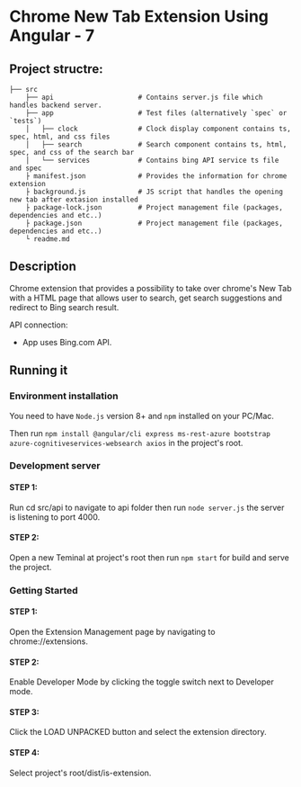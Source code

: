 # Chrome New Tab Extension Using Angular - 7
    

## Project structre:
    
    ├── src
        ├── api                     # Contains server.js file which handles backend server.
        ├── app                     # Test files (alternatively `spec` or `tests`)
        │   ├── clock               # Clock display component contains ts, spec, html, and css files        
        │   ├── search              # Search component contains ts, html, spec, and css of the search bar
        │   └── services            # Contains bing API service ts file and spec  
        ├ manifest.json             # Provides the information for chrome extension
	    ├ background.js             # JS script that handles the opening new tab after extasion installed 
	    ├ package-lock.json         # Project management file (packages, dependencies and etc..)
	    ├ package.json              # Project management file (packages, dependencies and etc..)
	    └ readme.md
        

## Description
Chrome extension that provides a possibility to take over chrome's New Tab
with a HTML page that allows user to search, get search suggestions and redirect to Bing search result.

API connection:
- App uses Bing.com API.


## Running it

### Environment installation
You need to have `Node.js` version 8+ and `npm` installed on your PC/Mac.

Then run `npm install @angular/cli express ms-rest-azure bootstrap azure-cognitiveservices-websearch axios` in the project's root.

### Development server
#### STEP 1:  
Run cd src/api to navigate to api folder then run `node server.js` the server is listening to port 4000.

#### STEP 2:  
Open a new Teminal at project's root then run `npm start` for build and serve the project.


### Getting Started
#### STEP 1:  
Open the Extension Management page by navigating to chrome://extensions.

#### STEP 2:
Enable Developer Mode by clicking the toggle switch next to Developer mode.

#### STEP 3:
Click the LOAD UNPACKED button and select the extension directory.

#### STEP 4:  
Select project's root/dist/is-extension.
